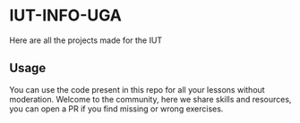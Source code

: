 # IUT-INFO-UGA
Here are all the projects made for the IUT

## Usage
You can use the code present in this repo for all your lessons without moderation. Welcome to the community, here we share skills and resources, you can open a PR if you find missing or wrong exercises.

